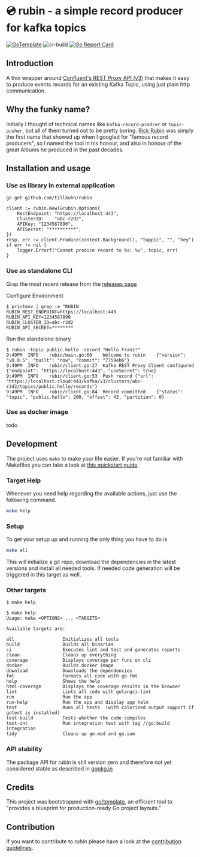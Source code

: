 # 💿 rubin - a simple record producer for kafka topics

[![GoTemplate](https://img.shields.io/badge/go/template-black?logo=go)](https://github.com/SchwarzIT/go-template)
![ci-build](https://github.com/tillkuhn/rubin/actions/workflows/main.yml/badge.svg)
[![Go Report Card](https://goreportcard.com/badge/github.com/tillkuhn/rubin)](https://goreportcard.com/report/github.com/tillkuhn/rubin)

## Introduction

A thin wrapper around [Confluent's  REST Proxy API (v3)](https://docs.confluent.io/platform/current/kafka-rest/api.html#records-v3) that makes it easy to produce 
events records for an existing Kafka Topic, using just plain http communication.

## Why the funky name?

Initially I thought of technical names like `kafka-record-prodcer` or `topic-pusher`, but all of them turned out to be pretty boring. [Rick Rubin](https://en.wikipedia.org/wiki/Rick_Rubin) was simply the first name that showed up when I googled for "famous record producers", so I named the tool in his honour, and also in honour of the great Albums he produced in the past decades.


## Installation and usage

### Use as library in external application


```
go get github.com/tillkuhn/rubin
```
```
client := rubin.New(&rubin.Options{
	RestEndpoint: "https://localhost:443",
	ClusterID:    "abc-r2d2",
	APIKey: "1234567890",
	APISecret: "**********",
})
resp, err := client.Produce(context.Background(), "toppic", "", "hey")
if err != nil {
	logger.Errorf("Cannot produce record to %s: %v", topic, err)
}
```
### Use as standalone CLI

Grap the most recent release from the [releases page](https://github.com/tillkuhn/rubin/releases)

Configure Environment

```
$ printenv | grep -e ^RUBIN
RUBIN_REST_ENDPOINT=https://localhost:443
RUBIN_API_KEY=1234567890
RUBIN_CLUSTER_ID=abc-r2d2
RUBIN_API_SECRET=********
```

Run the standalone binary

```
$ rubin -topic public.hello -record "Hello Franz!"
9:49PM	INFO	rubin/main.go:60	Welcome to rubin	{"version": "v0.0.5", "built": "now", "commit": "7759eb6"}
9:49PM	INFO	rubin/client.go:27	Kafka REST Proxy Client configured	{"endpoint": "https://localhost:443", "useSecret": true}
9:49PM	INFO	rubin/client.go:53	Push record	{"url": "https://localhost.cloud:443/kafka/v3/clusters/abc-r2d2/topics/public.hello/records"}
9:49PM	INFO	rubin/client.go:84	Record committed	{"status": "topic", "public.hello": 200, "offset": 43, "partition": 0}

```

### Use as docker image

todo

## Development

The project uses `make` to make your life easier. If you're not familiar with Makefiles you can take a look at [this quickstart guide](https://makefiletutorial.com).

### Target Help 

Whenever you need help regarding the available actions, just use the following command.

```bash
make help
```

### Setup

To get your setup up and running the only thing you have to do is

```bash
make all
```

This will initialize a git repo, download the dependencies in the latest versions and install all needed tools.
If needed code generation will be triggered in this target as well.

### Other targets

```
$ make help
```

```
$ make help
Usage: make <OPTIONS> ... <TARGETS>

Available targets are:

all                  Initializes all tools
build                Builds all binaries
ci                   Executes lint and test and generates reports
clean                Cleans up everything
coverage             Displays coverage per func on cli
docker               Builds docker image
download             Downloads the dependencies
fmt                  Formats all code with go fmt
help                 Shows the help
html-coverage        Displays the coverage results in the browser
lint                 Lints all code with golangci-lint
run                  Run the app
run-help             Run the app and display app helm
test                 Runs all tests  (with colorized output support if gotest is installed)
test-build           Tests whether the code compiles
test-int             Run integration test with tag //go:build integration
tidy                 Cleans up go.mod and go.sum
```

### API stability

The package API for rubin is still version zero and therefore not yet considered stable as described in [gopkg.in](https://gopkg.in)

## Credits

This project was bootstrapped with [go/template](https://github.com/SchwarzIT/go-template), an efficient tool to "provides a blueprint for production-ready Go project layouts."

## Contribution
If you want to contribute to *rubin* please have a look at the [contribution guidelines](./CONTRIBUTING.md).

